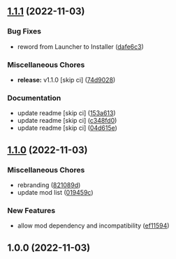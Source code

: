 ## [1.1.1](https://github.com/Wynntils/launchy/compare/v1.1.0...v1.1.1) (2022-11-03)


### Bug Fixes

* reword from Launcher to Installer ([dafe6c3](https://github.com/Wynntils/launchy/commit/dafe6c36b4debd7f9c3aa40d318dfa253f5be591))


### Miscellaneous Chores

* **release:** v1.1.0 [skip ci] ([74d9028](https://github.com/Wynntils/launchy/commit/74d902868d5623402198f7eca63f08fd1c164136))


### Documentation

* update readme [skip ci] ([153a613](https://github.com/Wynntils/launchy/commit/153a6139010c8fbc7c578aeb04e3025f17ffea5d))
* update readme [skip ci] ([c348fd0](https://github.com/Wynntils/launchy/commit/c348fd08a436d957d6f4a974bd646295c5924f59))
* update readme [skip ci] ([04d615e](https://github.com/Wynntils/launchy/commit/04d615ecef04d5312ea8207a7d0820ac49c5d9e7))

## [1.1.0](https://github.com/Wynntils/launchy/compare/v1.0.0...v1.1.0) (2022-11-03)


### Miscellaneous Chores

* rebranding ([821089d](https://github.com/Wynntils/launchy/commit/821089dfacb862ce4915a629c378ce426d4dc1e4))
* update mod list ([019459c](https://github.com/Wynntils/launchy/commit/019459c08640e529afeba530d8f5c8c516d2d492))


### New Features

* allow mod dependency and incompatibility ([ef11594](https://github.com/Wynntils/launchy/commit/ef11594ae38743e4daac89232791877eb1ba8b01))

## 1.0.0 (2022-11-03)

